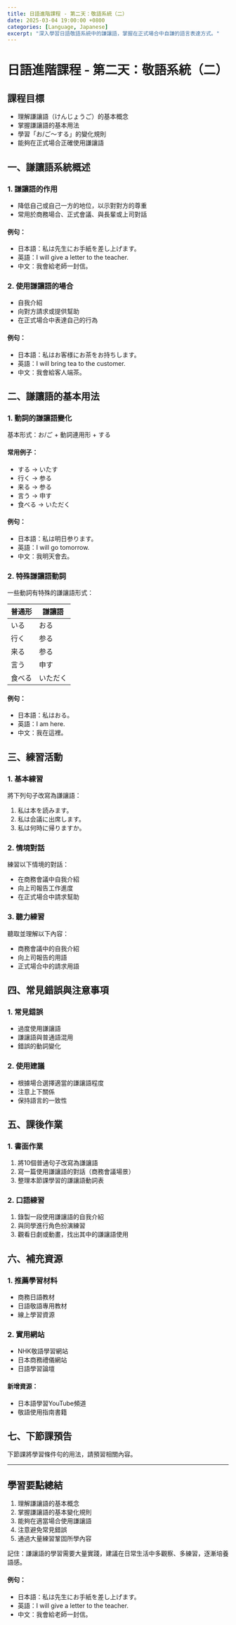 ```yaml
---
title: 日語進階課程 - 第二天：敬語系統（二）
date: 2025-03-04 19:00:00 +0800
categories: [Language, Japanese]
excerpt: "深入學習日語敬語系統中的謙讓語，掌握在正式場合中自謙的語言表達方式。"
---
```


# 日語進階課程 - 第二天：敬語系統（二）

## 課程目標
- 理解謙讓語（けんじょうご）的基本概念
- 掌握謙讓語的基本用法
- 學習「お/ご～する」的變化規則
- 能夠在正式場合正確使用謙讓語

## 一、謙讓語系統概述

### 1. 謙讓語的作用
- 降低自己或自己一方的地位，以示對對方的尊重
- 常用於商務場合、正式會議、與長輩或上司對話

#### 例句：
- 日本語：私は先生にお手紙を差し上げます。
- 英語：I will give a letter to the teacher.
- 中文：我會給老師一封信。

### 2. 使用謙讓語的場合
- 自我介紹
- 向對方請求或提供幫助
- 在正式場合中表達自己的行為

#### 例句：
- 日本語：私はお客様にお茶をお持ちします。
- 英語：I will bring tea to the customer.
- 中文：我會給客人端茶。

## 二、謙讓語的基本用法

### 1. 動詞的謙讓語變化
基本形式：お/ご + 動詞連用形 + する

#### 常用例子：
- する → いたす
- 行く → 参る
- 来る → 参る
- 言う → 申す
- 食べる → いただく

#### 例句：
- 日本語：私は明日参ります。
- 英語：I will go tomorrow.
- 中文：我明天會去。

### 2. 特殊謙讓語動詞
一些動詞有特殊的謙讓語形式：

| 普通形 | 謙讓語 |
|--------|--------|
| いる | おる |
| 行く | 参る |
| 来る | 参る |
| 言う | 申す |
| 食べる | いただく |

#### 例句：
- 日本語：私はおる。
- 英語：I am here.
- 中文：我在這裡。

## 三、練習活動

### 1. 基本練習
將下列句子改寫為謙讓語：
1. 私は本を読みます。
2. 私は会議に出席します。
3. 私は何時に帰りますか。

### 2. 情境對話
練習以下情境的對話：
- 在商務會議中自我介紹
- 向上司報告工作進度
- 在正式場合中請求幫助

### 3. 聽力練習
聽取並理解以下內容：
- 商務會議中的自我介紹
- 向上司報告的用語
- 正式場合中的請求用語

## 四、常見錯誤與注意事項

### 1. 常見錯誤
- 過度使用謙讓語
- 謙讓語與普通語混用
- 錯誤的動詞變化

### 2. 使用建議
- 根據場合選擇適當的謙讓語程度
- 注意上下關係
- 保持語言的一致性

## 五、課後作業

### 1. 書面作業
1. 將10個普通句子改寫為謙讓語
2. 寫一篇使用謙讓語的對話（商務會議場景）
3. 整理本節課學習的謙讓語動詞表

### 2. 口語練習
1. 錄製一段使用謙讓語的自我介紹
2. 與同學進行角色扮演練習
3. 觀看日劇或動畫，找出其中的謙讓語使用

## 六、補充資源

### 1. 推薦學習材料
- 商務日語教材
- 日語敬語專用教材
- 線上學習資源

### 2. 實用網站
- NHK敬語學習網站
- 日本商務禮儀網站
- 日語學習論壇

#### 新增資源：
- 日本語學習YouTube頻道
- 敬語使用指南書籍

## 七、下節課預告
下節課將學習條件句的用法，請預習相關內容。

---

## 學習要點總結
1. 理解謙讓語的基本概念
2. 掌握謙讓語的基本變化規則
3. 能夠在適當場合使用謙讓語
4. 注意避免常見錯誤
5. 通過大量練習鞏固所學內容

記住：謙讓語的學習需要大量實踐，建議在日常生活中多觀察、多練習，逐漸培養語感。 

#### 例句：
- 日本語：私は先生にお手紙を差し上げます。
- 英語：I will give a letter to the teacher.
- 中文：我會給老師一封信。
 